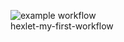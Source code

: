 ![example workflow](https://github.com/github/docs/actions/workflows/main.yml/badge.svg)
<br/> 
hexlet-my-first-workflow